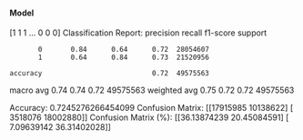 #### Model
[1 1 1 ... 0 0 0]
Classification Report:
              precision    recall  f1-score   support

           0       0.84      0.64      0.72  28054607
           1       0.64      0.84      0.73  21520956

    accuracy                           0.72  49575563
   macro avg       0.74      0.74      0.72  49575563
weighted avg       0.75      0.72      0.72  49575563

Accuracy: 0.7245276266454099
Confusion Matrix:
[[17915985 10138622]
 [ 3518076 18002880]]
Confusion Matrix (%):
[[36.13874239 20.45084591]
 [ 7.09639142 36.31402028]]
